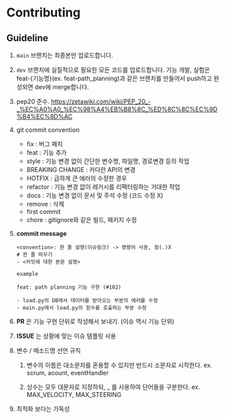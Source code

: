 # Contributing

## Guideline

1. `main` 브랜치는 최종본만 업로드합니다.
2. `dev` 브랜치에 실질적으로 필요한 모든 코드를 업로드합니다. 기능 개발, 실험은 feat-{기능명}(ex. feat-path_planning)과 같은 브랜치를 만들어서 push하고 완성되면 dev에 merge합니다.
3. pep20 준수. https://zetawiki.com/wiki/PEP_20_-_%EC%A0%A0_%EC%98%A4%EB%B8%8C_%ED%8C%8C%EC%9D%B4%EC%8D%AC
4. git commit convention
    - fix : 버그 패치
    - feat : 기능 추가
    - style : 기능 변경 없이 간단한 변수명, 파일명, 경로변경 등의 작업
    - BREAKING CHANGE : 커다란 API의 변경
    - HOTFIX : 급하게 큰 에러의 수정한 경우
    - refactor : 기능 변경 없이 레거시를 리팩터링하는 거대한 작업
    - docs : 기능 변경 없이 문서 및 주석 수정 (코드 수정 X)
    - remove : 삭제
    - first commit
    - chore : gitignore와 같은 빌드, 패키지 수정

5. __commit message__
    ```text
    <convention>: 한 줄 설명(이슈링크) -> 명령어 사용, 점(.)X
    # 한 줄 띄우기
    - <커밋에 대한 본문 설명>

    ```

    `example`
    ```text
    feat: path planning 기능 구현 (#102)

    - load.py의 DB에서 데이터를 받아오는 부분의 에러를 수정
    - main.py에서 load.py의 함수를 호출하는 부분 수정
    ```

6. __PR__ 은 기능 구현 단위로 작성해서 보내기. (이슈 역시 기능 단위)

7. __ISSUE__ 는 상황에 맞는 이슈 템플릿 사용

8. 변수 / 메소드명 선언 규칙

    1. 변수의 이름은 대소문자를 혼용할 수 있지만 반드시 소문자로 시작한다. 
    ex. scrum, acount, eventHandler
    
    2. 상수는 모두 대문자로 지정하되, _ 를 사용하여 단어들을 구분한다. 
    ex. MAX_VELOCITY, MAX_STEERING
    
9. 최적화 보다는 가독성